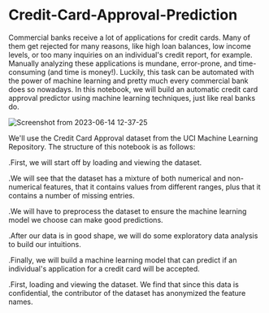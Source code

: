 # Credit-Card-Approval-Prediction
Commercial banks receive a lot of applications for credit cards. Many of them get rejected for many reasons, like high loan balances, low income levels, or too many inquiries on an individual's credit report, for example. Manually analyzing these applications is mundane, error-prone, and time-consuming (and time is money!). Luckily, this task can be automated with the power of machine learning and pretty much every commercial bank does so nowadays. In this notebook, we will build an automatic credit card approval predictor using machine learning techniques, just like real banks do.

![Screenshot from 2023-06-14 12-37-25](https://github.com/devotuoma/Credit-Card-Approval-Prediction/assets/94548340/51db57aa-395a-4a34-8175-bac307c8408b)

We'll use the Credit Card Approval dataset from the UCI Machine Learning Repository. The structure of this notebook is as follows:

.First, we will start off by loading and viewing the dataset.

.We will see that the dataset has a mixture of both numerical and non-numerical features, that it contains values from different ranges, plus that it contains a number of missing entries.

.We will have to preprocess the dataset to ensure the machine learning model we choose can make good predictions.

.After our data is in good shape, we will do some exploratory data analysis to build our intuitions.

.Finally, we will build a machine learning model that can predict if an individual's application for a credit card will be accepted.

.First, loading and viewing the dataset. We find that since this data is confidential, the contributor of the dataset has anonymized the feature names.
